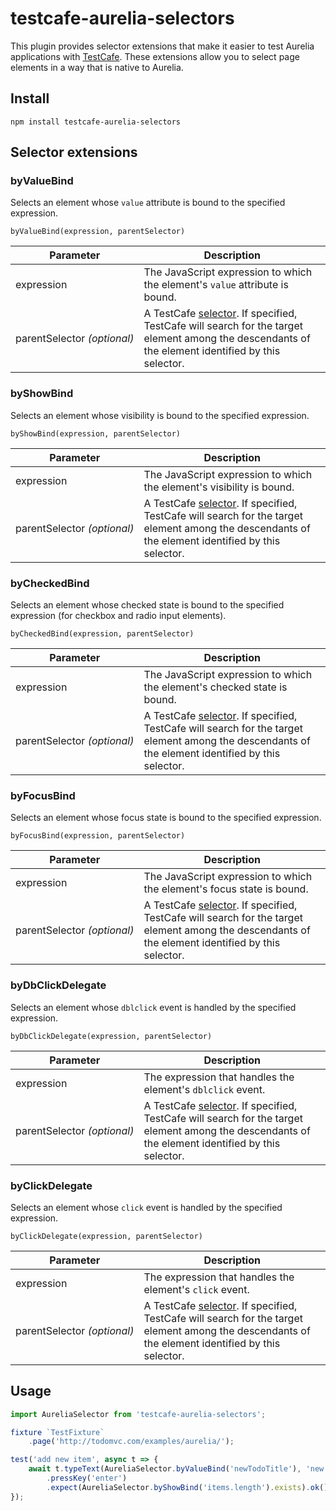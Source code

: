 # testcafe-aurelia-selectors

This plugin provides selector extensions that make it easier to test Aurelia applications with [TestCafe](https://github.com/DevExpress/testcafe/). These extensions allow you to select page elements in a way that is native to Aurelia.

## Install

```
npm install testcafe-aurelia-selectors
```

## Selector extensions

### byValueBind

Selects an element whose `value` attribute is bound to the specified expression.

```
byValueBind(expression, parentSelector)
```

Parameter                   | Description
--------------------------- | -----------
expression                        | The JavaScript expression to which the element's `value` attribute is bound.
parentSelector&#160;*(optional)*  | A TestCafe [selector](https://devexpress.github.io/testcafe/documentation/test-api/selecting-page-elements/selectors.html). If specified, TestCafe will search for the target element among the descendants of the element identified by this selector.

### byShowBind

Selects an element whose visibility is bound to the specified expression.

```
byShowBind(expression, parentSelector)
```

Parameter                   | Description
--------------------------- | -----------
expression                       | The JavaScript expression to which the element's visibility is bound.
parentSelector&#160;*(optional)*  | A TestCafe [selector](https://devexpress.github.io/testcafe/documentation/test-api/selecting-page-elements/selectors.html). If specified, TestCafe will search for the target element among the descendants of the element identified by this selector.

### byCheckedBind

Selects an element whose checked state is bound to the specified expression (for checkbox and radio input elements).

```
byCheckedBind(expression, parentSelector)
```

Parameter                   | Description
--------------------------- | -----------
expression                       | The JavaScript expression to which the element's checked state is bound.
parentSelector&#160;*(optional)*  | A TestCafe [selector](https://devexpress.github.io/testcafe/documentation/test-api/selecting-page-elements/selectors.html). If specified, TestCafe will search for the target element among the descendants of the element identified by this selector.

### byFocusBind

Selects an element whose focus state is bound to the specified expression.

```
byFocusBind(expression, parentSelector)
```

Parameter                   | Description
--------------------------- | -----------
expression                       | The JavaScript expression to which the element's focus state is bound.
parentSelector&#160;*(optional)*  | A TestCafe [selector](https://devexpress.github.io/testcafe/documentation/test-api/selecting-page-elements/selectors.html). If specified, TestCafe will search for the target element among the descendants of the element identified by this selector.

### byDbClickDelegate

Selects an element whose `dblclick` event is handled by the specified expression.

```
byDbClickDelegate(expression, parentSelector)
```

Parameter                   | Description
--------------------------- | -----------
expression                  | The expression that handles the element's `dblclick` event.
parentSelector&#160;*(optional)*  | A TestCafe [selector](https://devexpress.github.io/testcafe/documentation/test-api/selecting-page-elements/selectors.html). If specified, TestCafe will search for the target element among the descendants of the element identified by this selector.

### byClickDelegate

Selects an element whose `click` event is handled by the specified expression.

```
byClickDelegate(expression, parentSelector)
```

Parameter                   | Description
--------------------------- | -----------
expression                  | The expression that handles the element's `click` event.
parentSelector&#160;*(optional)*  | A TestCafe [selector](https://devexpress.github.io/testcafe/documentation/test-api/selecting-page-elements/selectors.html). If specified, TestCafe will search for the target element among the descendants of the element identified by this selector.

## Usage

```js
import AureliaSelector from 'testcafe-aurelia-selectors';

fixture `TestFixture`
    .page('http://todomvc.com/examples/aurelia/');

test('add new item', async t => {
    await t.typeText(AureliaSelector.byValueBind('newTodoTitle'), 'new item')
        .pressKey('enter')
        .expect(AureliaSelector.byShowBind('items.length').exists).ok();
});
```

